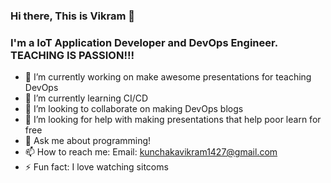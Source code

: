 ### Hi there, This is Vikram 👋

### I'm a IoT Application Developer and DevOps Engineer. TEACHING IS PASSION!!!

- 🔭 I’m currently working on make awesome presentations for teaching DevOps
- 🌱 I’m currently learning CI/CD
- 👯 I’m looking to collaborate on making DevOps blogs
- 🤔 I’m looking for help with making presentations that help poor learn for free
- 💬 Ask me about programming!
- 📫 How to reach me: Email: kunchakavikram1427@gmail.com
- ⚡ Fun fact: I love watching sitcoms

